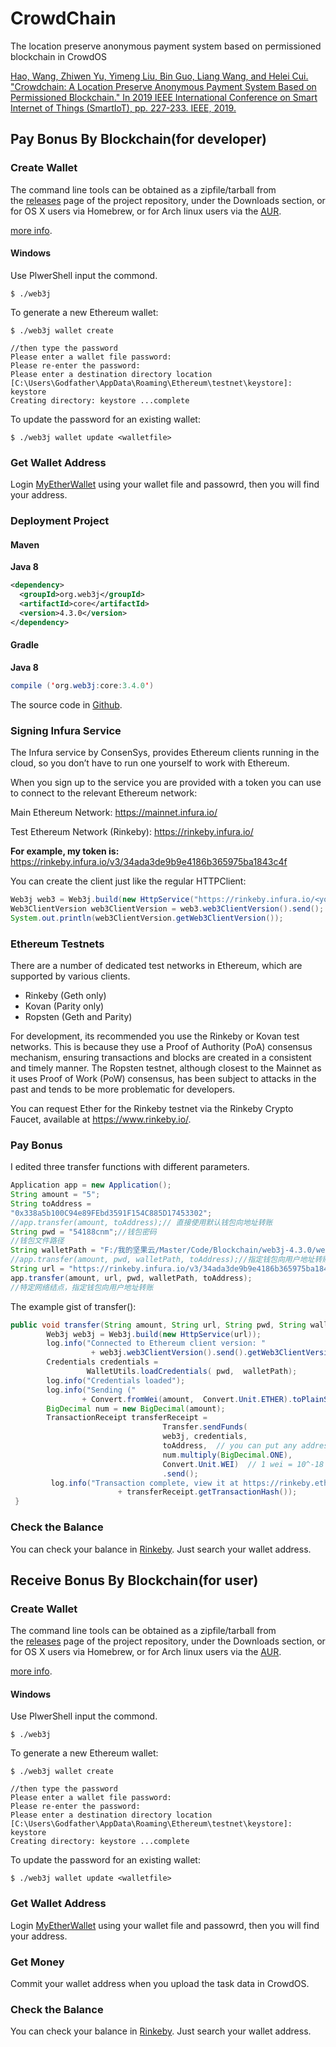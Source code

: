 # CrowdChain
The location preserve anonymous payment system based on permissioned blockchain in CrowdOS

[Hao, Wang, Zhiwen Yu, Yimeng Liu, Bin Guo, Liang Wang, and Helei Cui. "Crowdchain: A Location Preserve Anonymous Payment System Based on Permissioned Blockchain." In 2019 IEEE International Conference on Smart Internet of Things (SmartIoT), pp. 227-233. IEEE, 2019.](https://ieeexplore.ieee.org/document/8896607/)

## Pay Bonus By Blockchain(for developer)

### Create Wallet

The command line tools can be obtained as a zipfile/tarball from the [releases](
https://github.com/web3j/web3j/releases/tag/4.3.0) page of the project repository, under the Downloads section, or for OS X users via Homebrew, or for Arch linux users via the [AUR](
https://aur.archlinux.org/packages/web3j/).

 [more info](https://docs.web3j.io/command_line.html).

#### Windows
Use PlwerShell input the commond.
```Shell
$ ./web3j
```

To generate a new Ethereum wallet:
```shell
$ ./web3j wallet create

//then type the password
Please enter a wallet file password:
Please re-enter the password:
Please enter a destination directory location [C:\Users\Godfather\AppData\Roaming\Ethereum\testnet\keystore]: keystore
Creating directory: keystore ...complete
```

To update the password for an existing wallet:
```shell
$ ./web3j wallet update <walletfile>
```

### Get Wallet Address
Login [MyEtherWallet](https://www.myetherwallet.com/interface) using your wallet file and passowrd, then you will find your address.

### Deployment Project
#### Maven
**Java 8**
```xml
<dependency>
  <groupId>org.web3j</groupId>
  <artifactId>core</artifactId>
  <version>4.3.0</version>
</dependency>
```
#### Gradle

**Java 8**
```java
compile ('org.web3j:core:3.4.0')
```
The source code in [Github](https://github.com/JackKing-defier/CrowdChain).

### Signing Infura Service 

The Infura service by ConsenSys, provides Ethereum clients running in the cloud, so you don’t have to run one yourself to work with Ethereum.

When you sign up to the service you are provided with a token you can use to connect to the relevant Ethereum network:

Main Ethereum Network:
https://mainnet.infura.io/<your-token>

Test Ethereum Network (Rinkeby):
https://rinkeby.infura.io/<your-token>

**For example, my token is:**
https://rinkeby.infura.io/v3/34ada3de9b9e4186b365975ba1843c4f

You can create the client just like the regular HTTPClient:
```java
Web3j web3 = Web3j.build(new HttpService("https://rinkeby.infura.io/<your-token>"));
Web3ClientVersion web3ClientVersion = web3.web3ClientVersion().send();
System.out.println(web3ClientVersion.getWeb3ClientVersion());
```
### Ethereum Testnets

There are a number of dedicated test networks in Ethereum, which are supported by various clients.
+ Rinkeby (Geth only)
+ Kovan (Parity only)
+ Ropsten (Geth and Parity)

For development, its recommended you use the Rinkeby or Kovan test networks. This is because they use a Proof of Authority (PoA) consensus mechanism, ensuring transactions and blocks are created in a consistent and timely manner. The Ropsten testnet, although closest to the Mainnet as it uses Proof of Work (PoW) consensus, has been subject to attacks in the past and tends to be more problematic for developers.

You can request Ether for the Rinkeby testnet via the Rinkeby Crypto Faucet, available at https://www.rinkeby.io/.


### Pay Bonus 
I edited three transfer functions with different parameters.

```java
Application app = new Application();
String amount = "5";
String toAddress = 
"0x338a5b100C94e89FEbd3591F154C885D17453302";
//app.transfer(amount, toAddress);// 直接使用默认钱包向地址转账
String pwd = "54188cnm";//钱包密码
//钱包文件路径
String walletPath = "F:/我的坚果云/Master/Code/Blockchain/web3j-4.3.0/web3j-4.3.0/bin/keystore/UTC--2019-07-19T02-18-32.941000000Z--415042fa7b66826a06c6cff4bca2d43b214e50b2.json";
//app.transfer(amount, pwd, walletPath, toAddress);//指定钱包向用户地址转账
String url = "https://rinkeby.infura.io/v3/34ada3de9b9e4186b365975ba1843c4f";
app.transfer(amount, url, pwd, walletPath, toAddress);
//特定网络结点，指定钱包向用户地址转账

```
The example gist of transfer():
```java
public void transfer(String amount, String url, String pwd, String walletPath, String toAddress) throws  Exception {    
        Web3j web3j = Web3j.build(new HttpService(url));
        log.info("Connected to Ethereum client version: "           
                  + web3j.web3ClientVersion().send().getWeb3ClientVersion());
        Credentials credentials =            
                 WalletUtils.loadCredentials( pwd,  walletPath);   
        log.info("Credentials loaded");   
        log.info("Sending ("            
                + Convert.fromWei(amount,  Convert.Unit.ETHER).toPlainString() + " Ether)");    
        BigDecimal num = new BigDecimal(amount);    
        TransactionReceipt transferReceipt = 
                                  Transfer.sendFunds(           
                                  web3j, credentials,           
                                  toAddress,  // you can put any address here            
                                  num.multiply(BigDecimal.ONE), 
                                  Convert.Unit.WEI)  // 1 wei = 10^-18 Ether           
                                  .send();    
         log.info("Transaction complete, view it at https://rinkeby.etherscan.io/tx/"            
                        + transferReceipt.getTransactionHash());
 }

```


### Check the Balance
You can check your balance in [Rinkeby](https://rinkeby.etherscan.io/).
Just search your wallet address.


## Receive Bonus By Blockchain(for user)

### Create Wallet

The command line tools can be obtained as a zipfile/tarball from the [releases](
https://github.com/web3j/web3j/releases/tag/4.3.0) page of the project repository, under the Downloads section, or for OS X users via Homebrew, or for Arch linux users via the [AUR](
https://aur.archlinux.org/packages/web3j/).

 [more info](https://docs.web3j.io/command_line.html).

#### Windows
Use PlwerShell input the commond.
```Shell
$ ./web3j
```

To generate a new Ethereum wallet:
```shell
$ ./web3j wallet create

//then type the password
Please enter a wallet file password:
Please re-enter the password:
Please enter a destination directory location [C:\Users\Godfather\AppData\Roaming\Ethereum\testnet\keystore]: keystore
Creating directory: keystore ...complete
```

To update the password for an existing wallet:
```shell
$ ./web3j wallet update <walletfile>
```

### Get Wallet Address
Login [MyEtherWallet](https://www.myetherwallet.com/interface) using your wallet file and passowrd, then you will find your address.

### Get Money 
Commit your wallet address when you upload the task data in CrowdOS.

### Check the Balance
You can check your balance in [Rinkeby](https://rinkeby.etherscan.io/).
Just search your wallet address.




